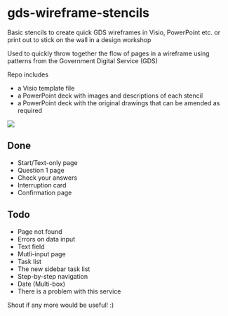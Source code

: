 # gds-wireframe-stencils

Basic stencils to create quick GDS wireframes in Visio, PowerPoint etc. or print out to stick on the wall in a design workshop

Used to quickly throw together the flow of pages in a wireframe using patterns from the Government Digital Service (GDS)

Repo includes 
- a Visio template file 
- a PowerPoint deck with images and descriptions of each stencil
- a PowerPoint deck with the original drawings that can be amended as required

<img src="../../blob/master/Visio%20Basic%20Example.png">

## Done

- Start/Text-only page
- Question 1 page
- Check your answers
- Interruption card
- Confirmation page

## Todo

- Page not found
- Errors on data input
- Text field
- Mutli-input page
- Task list
- The new sidebar task list
- Step-by-step navigation
- Date (Multi-box)
- There is a problem with this service

Shout if any more would be useful! :) 
